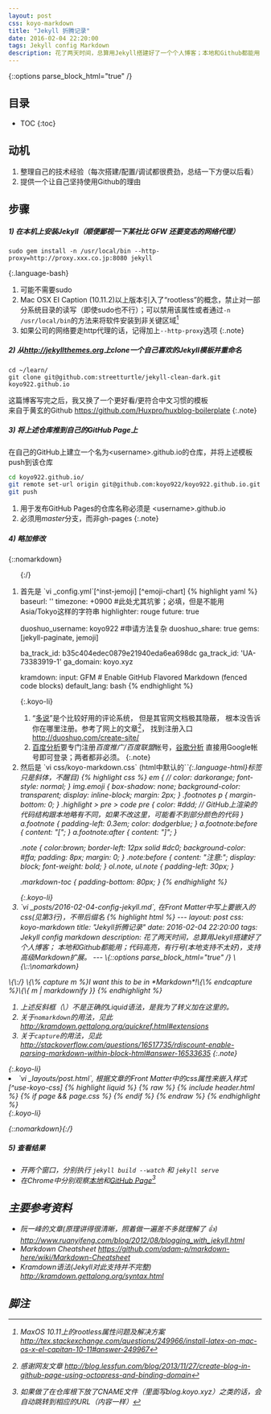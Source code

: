 ```yaml
---
layout: post
css: koyo-markdown
title: "Jekyll 折腾记录"
date: 2016-02-04 22:20:00
tags: Jekyll config Markdown
description: 花了两天时间，总算用Jekyll搭建好了一个个人博客；本地和Github都能用；代码高亮，有行号，支持高级Markdown扩展。
---
```


<style>
.koyo-li {
	margin-top: 2em;
}
</style>

{::options parse_block_html="true" /}

## 目录
* TOC
{:toc}

## 动机
1. 整理自己的技术经验（每次搭建/配置/调试都很费劲，总结一下方便以后看）
2. 提供一个让自己坚持使用Github的理由

## 步骤

##### 1) 在本机上安装Jekyll（顺便鄙视一下某社比 **GFW** 还要变态的网络代理）

~~~
sudo gem install -n /usr/local/bin --http-proxy=http://proxy.xxx.co.jp:8080 jekyll
~~~
{:.language-bash}

1. 可能不需要sudo
2. Mac OSX EI Caption (10.11.2)以上版本引入了“rootless”的概念，禁止对一部分系统目录的读写（即使sudo也不行）；可以禁用该属性或者通过`-n /usr/local/bin`的方法来将软件安装到非关键区域[^non-critical]
3. 如果公司的网络要走http代理的话，记得加上`--http-proxy`选项
{:.note}

##### 2) 从<http://jekyllthemes.org>上clone一个自己喜欢的Jekyll模板并*重命名*

~~~
cd ~/learn/
git clone git@github.com:streetturtle/jekyll-clean-dark.git koyo922.github.io
~~~
这篇博客写完之后，我又换了一个更好看/更符合中文习惯的模板  
来自于黄玄的Github <https://github.com/Huxpro/huxblog-boilerplate>
{:.note}

##### 3) 将上述仓库推到自己的GitHub Page上

在自己的GitHub上建立一个名为\<username\>.github.io的仓库，并将上述模板push到该仓库

~~~ bash
cd koyo922.github.io/
git remote set-url origin git@github.com:koyo922/koyo922.github.io.git
git push
~~~

1. 用于发布GitHub Pages的仓库名称必须是 \<username\>.github.io 
2. 必须用*master*分支，而非gh-pages
{:.note}

##### 4) 略加修改

{::nomarkdown}<ol>{:/}
<li>首先是 `vi _config.yml`[^inst-jemoji] [^emoji-chart]
{% highlight yaml %}
baseurl: ''
timezone: +0900 #此处尤其坑爹；必填，但是不能用 Asia/Tokyo这样的字符串
highlighter: rouge
future: true

duoshuo_username: koyo922 #申请方法复杂
duoshuo_share: true
gems: [jekyll-paginate, jemoji]

ba_track_id: b35c404edec0879e21940eda6ea698dc
ga_track_id: 'UA-73383919-1'
ga_domain: koyo.xyz

kramdown:
  input: GFM # Enable GitHub Flavored Markdown (fenced code blocks)
  default_lang: bash
{% endhighlight %}
</li>
{:.koyo-li}

1. “[多说](http://duoshuo.com/)”是个比较好用的评论系统，
但是其官网文档极其隐蔽，
根本没告诉你在哪里注册。参考了网上的文章[^duoshuo]，
找到注册入口 <http://duoshuo.com/create-site/>
2. [百度分析](http://tongji.baidu.com/web/register)要专门注册*百度推广/百度联盟*帐号，[谷歌分析](https://analytics.google.com/)
直接用Google帐号即可登录；两者都非必须。
{:.note}

<li>
然后是 `vi css/koyo-markdown.css` (html中默认的`<em>`{:.language-html}标签只是斜体，不醒目)
{% highlight css %}
em {  // 
	color: darkorange;
	font-style: normal;
}
img.emoji {
	box-shadow: none;
	background-color: transparent;
	display: inline-block;
	margin: 2px;
}
.footnotes p {
	margin-bottom: 0;
}
.highlight > pre > code pre {
	color: #ddd; // GitHub上渲染的代码结构跟本地略有不同，如果不改这里，可能看不到部分颜色的代码
}
a.footnote {
	padding-left: 0.3em;
	color: dodgerblue;
}
a.footnote:before {
	content: "[";
}
a.footnote:after {
	content: "]";
}

.note {
	color:brown;
	border-left: 12px solid #dc0;
	background-color: #ffa;
	padding: 8px;
	margin: 0;
}
.note:before {
	content: "注意:";
	display: block;
	font-weight: bold;
}
ol.note, ul.note {
	padding-left: 30px;
}

.markdown-toc {
	padding-bottom: 80px;
}
{% endhighlight %}
</li>
{:.koyo-li}

<li>
`vi _posts/2016-02-04-config-jekyll.md`, 在Front Matter中写上要嵌入的css(见第3行)，不带后缀名
{% highlight html %}
---
layout: post
css: koyo-markdown
title: "Jekyll折腾记录"
date: 2016-02-04 22:20:00
tags: Jekyll config markdown
description: 花了两天时间，总算用Jekyll搭建好了个人博客；
本地和Github都能用；代码高亮，有行号(本地支持不太好)，支持高级Markdown扩展。
---
\{::options parse_block_html="true" /}
\{\::\nomarkdown}</ol>\{\:/}
\{\% capture m %}I want this to be in *Markdown*!\{\% endcapture %}\{\{ m | markdownify }}
{% endhighlight %}

1. 上述反斜框（\）不是正确的Liquid语法，是我为了转义加在这里的。
2. 关于`nomarkdown`的用法，见此<http://kramdown.gettalong.org/quickref.html#extensions>
3. 关于`capture`的用法，见此<http://stackoverflow.com/questions/16517735/rdiscount-enable-parsing-markdown-within-block-html#answer-16533635>
{:.note}
</li>
{:.koyo-li}

<li>
`vi _layouts/post.html`, 根据文章的Front Matter中的css属性来嵌入样式[^use-koyo-css]
{% highlight liquid %}
{% raw %}
{% include header.html %}
<!-- koyo -->
{% if page && page.css %}
  <link rel='stylesheet' href='{{site.baseurl | prepend:site.url}}/css/{{ page.css }}.css' /> 
{% endif %}
<!-- koyo -->
{% endraw %}
{% endhighlight %}
</li>
{:.koyo-li}

{::nomarkdown}</ol>{:/}

##### 5) 查看结果
* 开两个窗口，分别执行 `jekyll build --watch` 和 `jekyll serve`
* 在Chrome中分别观察[本地](http://localhost:4000/)和[GitHub Page](http://koyo922.github.io)[^cname]


## 主要参考资料
* 阮一峰的文章(原理讲得很清晰，照着做一遍差不多就理解了 :+1:)<br><http://www.ruanyifeng.com/blog/2012/08/blogging_with_jekyll.html>
* Markdown Cheatsheet <https://github.com/adam-p/markdown-here/wiki/Markdown-Cheatsheet>
* Kramdown语法(Jekyll对此支持并不完整) <http://kramdown.gettalong.org/syntax.html>


## 脚注
[^non-critical]: MaxOS 10.11上的rootless属性问题及解决方案 <http://tex.stackexchange.com/questions/249966/install-latex-on-mac-os-x-el-capitan-10-11#answer-249967>
[^inst-jemoji]: 要先执行`sudo gem install jemoji`{:.language-bash}，见 [GitHub/jekyll/jemoji](https://github.com/jekyll/jemoji)
[^emoji-chart]: Emoji代码表 <http://www.emoji-cheat-sheet.com/>
[^duoshuo]: 感谢网友文章 http://blog.lessfun.com/blog/2013/11/27/create-blog-in-github-page-using-octopress-and-binding-domain
[^use-koyo-css]: Liquid模板语言中的`{% raw %}{% ... %}{% endraw %}`需要用*小写的*`{% raw %}{% RAW %}{% endraw %}`和`{% raw %}{% ENDRAW %}{% endraw %}`括起来转义<br>详见 <http://stackoverflow.com/questions/3426182/how-to-escape-liquid-template-tags>
[^cname]: 如果做了在仓库根下放了CNAME文件（里面写blog.koyo.xyz）之类的话，会自动跳转到相应的URL（内容一样）
